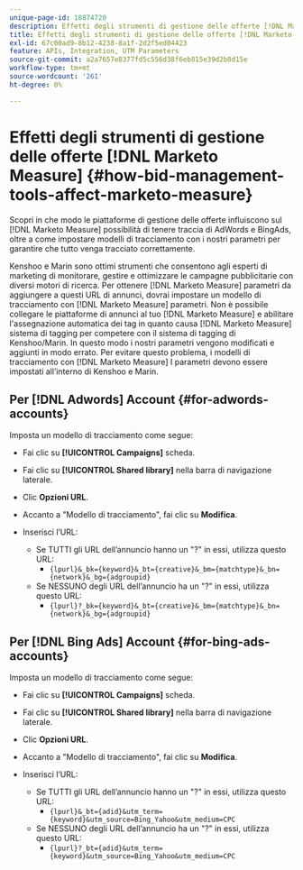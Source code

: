```yaml
---
unique-page-id: 18874720
description: Effetti degli strumenti di gestione delle offerte [!DNL Marketo Measure] - [!DNL Marketo Measure] - Documentazione del prodotto
title: Effetti degli strumenti di gestione delle offerte [!DNL Marketo Measure]
exl-id: 67c00ad9-8b12-4238-8a1f-2d2f5ed04423
feature: APIs, Integration, UTM Parameters
source-git-commit: a2a7657e8377fd5c556d38f6eb815e39d2b8d15e
workflow-type: tm+mt
source-wordcount: '261'
ht-degree: 0%

---
```


# Effetti degli strumenti di gestione delle offerte [!DNL Marketo Measure] {#how-bid-management-tools-affect-marketo-measure}

Scopri in che modo le piattaforme di gestione delle offerte influiscono sul [!DNL Marketo Measure] possibilità di tenere traccia di AdWords e BingAds, oltre a come impostare modelli di tracciamento con i nostri parametri per garantire che tutto venga tracciato correttamente.

Kenshoo e Marin sono ottimi strumenti che consentono agli esperti di marketing di monitorare, gestire e ottimizzare le campagne pubblicitarie con diversi motori di ricerca. Per ottenere [!DNL Marketo Measure] parametri da aggiungere a questi URL di annunci, dovrai impostare un modello di tracciamento con [!DNL Marketo Measure] parametri. Non è possibile collegare le piattaforme di annunci al tuo [!DNL Marketo Measure] e abilitare l&#39;assegnazione automatica dei tag in quanto causa [!DNL Marketo Measure] sistema di tagging per competere con il sistema di tagging di Kenshoo/Marin. In questo modo i nostri parametri vengono modificati e aggiunti in modo errato. Per evitare questo problema, i modelli di tracciamento con [!DNL Marketo Measure] I parametri devono essere impostati all’interno di Kenshoo e Marin.

## Per [!DNL Adwords] Account {#for-adwords-accounts}

Imposta un modello di tracciamento come segue:

* Fai clic su **[!UICONTROL Campaigns]** scheda.
* Fai clic su **[!UICONTROL Shared library]** nella barra di navigazione laterale.
* Clic **Opzioni URL**.
* Accanto a &quot;Modello di tracciamento&quot;, fai clic su **Modifica**.
* Inserisci l’URL:

   * Se TUTTI gli URL dell’annuncio hanno un &quot;?&quot; in essi, utilizza questo URL:
      * `{lpurl}&_bk={keyword}&_bt={creative}&_bm={matchtype}&_bn={network}&_bg={adgroupid}`
   * Se NESSUNO degli URL dell’annuncio ha un &quot;?&quot; in essi, utilizza questo URL:
      * `{lpurl}?_bk={keyword}&_bt={creative}&_bm={matchtype}&_bn={network}&_bg={adgroupid}`


## Per [!DNL Bing Ads] Account {#for-bing-ads-accounts}

Imposta un modello di tracciamento come segue:

* Fai clic su **[!UICONTROL Campaigns]** scheda.
* Fai clic su **[!UICONTROL Shared library]** nella barra di navigazione laterale.
* Clic **Opzioni URL**.
* Accanto a &quot;Modello di tracciamento&quot;, fai clic su **Modifica**.
* Inserisci l’URL:

   * Se TUTTI gli URL dell’annuncio hanno un &quot;?&quot; in essi, utilizza questo URL:
      * `{lpurl}&_bt={adid}&utm_term={keyword}&utm_source=Bing_Yahoo&utm_medium=CPC`
   * Se NESSUNO degli URL dell’annuncio ha un &quot;?&quot; in essi, utilizza questo URL:
      * `{lpurl}?_bt={adid}&utm_term={keyword}&utm_source=Bing_Yahoo&utm_medium=CPC`
